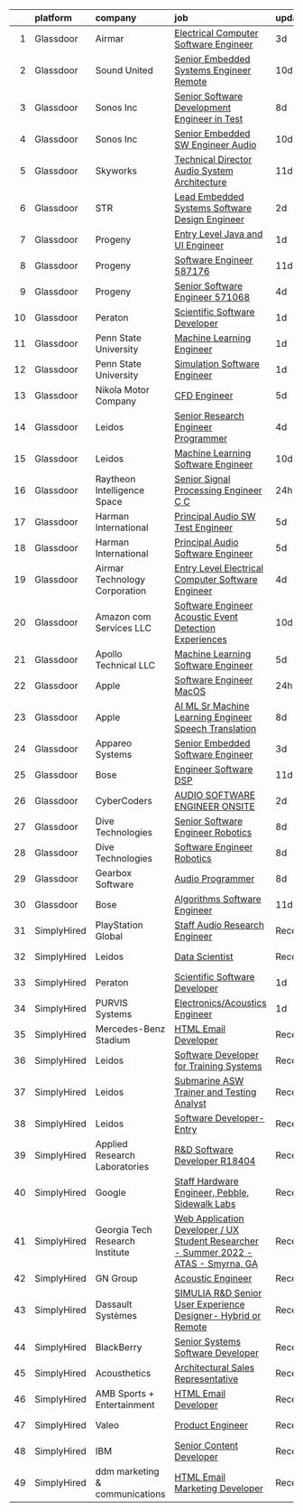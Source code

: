 

|    | platform    | company                         | job                                                                                                                                                                                                                                                                                                                                                                                                                                                                                                                                                                                                                                                                                                                                                                                                                                                                                                                                                                                                                                                                                                                                                                                                                                                                                                                                                                                     | update_time   | location            |
|---:|:------------|:--------------------------------|:----------------------------------------------------------------------------------------------------------------------------------------------------------------------------------------------------------------------------------------------------------------------------------------------------------------------------------------------------------------------------------------------------------------------------------------------------------------------------------------------------------------------------------------------------------------------------------------------------------------------------------------------------------------------------------------------------------------------------------------------------------------------------------------------------------------------------------------------------------------------------------------------------------------------------------------------------------------------------------------------------------------------------------------------------------------------------------------------------------------------------------------------------------------------------------------------------------------------------------------------------------------------------------------------------------------------------------------------------------------------------------------|:--------------|:--------------------|
|  1 | Glassdoor   | Airmar                          | [Electrical Computer Software Engineer](https://www.glassdoor.com/partner/jobListing.htm?pos=114&ao=1136043&s=58&guid=0000018156b0420da58dff7577230389&src=GD_JOB_AD&t=SR&vt=w&cs=1_9ccd5a7f&cb=1655016801103&jobListingId=1007926151846&jrtk=3-0-1g5bb0gi0r0os801-1g5bb0giej47k800-ed2edd0f1d080254-)                                                                                                                                                                                                                                                                                                                                                                                                                                                                                                                                                                                                                                                                                                                                                                                                                                                                                                                                                                                                                                                                                  | 3d            | Milford, NH         |
|  2 | Glassdoor   | Sound United                    | [Senior Embedded Systems Engineer  Remote ](https://www.glassdoor.com/partner/jobListing.htm?pos=126&ao=1136043&s=58&guid=0000018156b0420da58dff7577230389&src=GD_JOB_AD&t=SR&vt=w&ea=1&cs=1_9db260a6&cb=1655016801105&jobListingId=1007910351601&jrtk=3-0-1g5bb0gi0r0os801-1g5bb0giej47k800-703bd9df35fec398-)                                                                                                                                                                                                                                                                                                                                                                                                                                                                                                                                                                                                                                                                                                                                                                                                                                                                                                                                                                                                                                                                         | 10d           | Carlsbad, CA        |
|  3 | Glassdoor   | Sonos  Inc                      | [Senior Software Development Engineer in Test](https://www.glassdoor.com/partner/jobListing.htm?pos=121&ao=1136043&s=58&guid=0000018156b0420da58dff7577230389&src=GD_JOB_AD&t=SR&vt=w&cs=1_aa80b1c2&cb=1655016801104&jobListingId=1007916681800&jrtk=3-0-1g5bb0gi0r0os801-1g5bb0giej47k800-eac6236916671b54-)                                                                                                                                                                                                                                                                                                                                                                                                                                                                                                                                                                                                                                                                                                                                                                                                                                                                                                                                                                                                                                                                           | 8d            | Seattle, WA         |
|  4 | Glassdoor   | Sonos  Inc                      | [Senior Embedded SW Engineer   Audio](https://www.glassdoor.com/partner/jobListing.htm?pos=111&ao=1136043&s=58&guid=0000018156b0420da58dff7577230389&src=GD_JOB_AD&t=SR&vt=w&cs=1_31915b12&cb=1655016801103&jobListingId=1007910425784&jrtk=3-0-1g5bb0gi0r0os801-1g5bb0giej47k800-8b6a871da330d9e3-)                                                                                                                                                                                                                                                                                                                                                                                                                                                                                                                                                                                                                                                                                                                                                                                                                                                                                                                                                                                                                                                                                    | 10d           | Boston, MA          |
|  5 | Glassdoor   | Skyworks                        | [Technical Director  Audio System Architecture](https://www.glassdoor.com/partner/jobListing.htm?pos=128&ao=1136043&s=58&guid=0000018156b0420da58dff7577230389&src=GD_JOB_AD&t=SR&vt=w&cs=1_3c745a1d&cb=1655016801105&jobListingId=1007905812586&jrtk=3-0-1g5bb0gi0r0os801-1g5bb0giej47k800-1322592d2ccf622c-)                                                                                                                                                                                                                                                                                                                                                                                                                                                                                                                                                                                                                                                                                                                                                                                                                                                                                                                                                                                                                                                                          | 11d           | San Jose, CA        |
|  6 | Glassdoor   | STR                             | [Lead Embedded Systems Software Design Engineer](https://www.glassdoor.com/partner/jobListing.htm?pos=130&ao=1136043&s=58&guid=0000018156b0420da58dff7577230389&src=GD_JOB_AD&t=SR&vt=w&ea=1&cs=1_3422a55d&cb=1655016801105&jobListingId=1007930319059&jrtk=3-0-1g5bb0gi0r0os801-1g5bb0giej47k800-7868fec71c7ba6fe-)                                                                                                                                                                                                                                                                                                                                                                                                                                                                                                                                                                                                                                                                                                                                                                                                                                                                                                                                                                                                                                                                    | 2d            | Woburn, MA          |
|  7 | Glassdoor   | Progeny                         | [Entry Level Java and UI Engineer](https://www.glassdoor.com/partner/jobListing.htm?pos=107&ao=1136043&s=58&guid=0000018156b0420da58dff7577230389&src=GD_JOB_AD&t=SR&vt=w&cs=1_2c3df2c9&cb=1655016801102&jobListingId=1007932198898&jrtk=3-0-1g5bb0gi0r0os801-1g5bb0giej47k800-6a4d0cc6609eef3f-)                                                                                                                                                                                                                                                                                                                                                                                                                                                                                                                                                                                                                                                                                                                                                                                                                                                                                                                                                                                                                                                                                       | 1d            | Manassas, VA        |
|  8 | Glassdoor   | Progeny                         | [Software Engineer  587176 ](https://www.glassdoor.com/partner/jobListing.htm?pos=115&ao=1136043&s=58&guid=0000018156b0420da58dff7577230389&src=GD_JOB_AD&t=SR&vt=w&cs=1_73b48248&cb=1655016801103&jobListingId=1007906574669&jrtk=3-0-1g5bb0gi0r0os801-1g5bb0giej47k800-493eea54675015f4-)                                                                                                                                                                                                                                                                                                                                                                                                                                                                                                                                                                                                                                                                                                                                                                                                                                                                                                                                                                                                                                                                                             | 11d           | Manassas, VA        |
|  9 | Glassdoor   | Progeny                         | [Senior Software Engineer   571068 ](https://www.glassdoor.com/partner/jobListing.htm?pos=124&ao=1136043&s=58&guid=0000018156b0420da58dff7577230389&src=GD_JOB_AD&t=SR&vt=w&cs=1_bc934bde&cb=1655016801105&jobListingId=1007924876455&jrtk=3-0-1g5bb0gi0r0os801-1g5bb0giej47k800-1899525843017b2a-)                                                                                                                                                                                                                                                                                                                                                                                                                                                                                                                                                                                                                                                                                                                                                                                                                                                                                                                                                                                                                                                                                     | 4d            | Canonsburg, PA      |
| 10 | Glassdoor   | Peraton                         | [Scientific Software Developer](https://www.glassdoor.com/partner/jobListing.htm?pos=110&ao=1136043&s=58&guid=0000018156b0420da58dff7577230389&src=GD_JOB_AD&t=SR&vt=w&ea=1&cs=1_e0e36235&cb=1655016801103&jobListingId=1007932192724&jrtk=3-0-1g5bb0gi0r0os801-1g5bb0giej47k800-85159056dee512ac-)                                                                                                                                                                                                                                                                                                                                                                                                                                                                                                                                                                                                                                                                                                                                                                                                                                                                                                                                                                                                                                                                                     | 1d            | Bethesda, MD        |
| 11 | Glassdoor   | Penn State University           | [Machine Learning Engineer](https://www.glassdoor.com/partner/jobListing.htm?pos=105&ao=1136043&s=58&guid=0000018156b0420da58dff7577230389&src=GD_JOB_AD&t=SR&vt=w&cs=1_98af46e5&cb=1655016801101&jobListingId=1007931921445&jrtk=3-0-1g5bb0gi0r0os801-1g5bb0giej47k800-9caf9fe39dcb39c1-)                                                                                                                                                                                                                                                                                                                                                                                                                                                                                                                                                                                                                                                                                                                                                                                                                                                                                                                                                                                                                                                                                              | 1d            | University Park, FL |
| 12 | Glassdoor   | Penn State University           | [Simulation Software Engineer](https://www.glassdoor.com/partner/jobListing.htm?pos=106&ao=1136043&s=58&guid=0000018156b0420da58dff7577230389&src=GD_JOB_AD&t=SR&vt=w&cs=1_b15360c6&cb=1655016801101&jobListingId=1007931921054&jrtk=3-0-1g5bb0gi0r0os801-1g5bb0giej47k800-1f75f339cf217038-)                                                                                                                                                                                                                                                                                                                                                                                                                                                                                                                                                                                                                                                                                                                                                                                                                                                                                                                                                                                                                                                                                           | 1d            | University Park, FL |
| 13 | Glassdoor   | Nikola Motor Company            | [CFD Engineer](https://www.glassdoor.com/partner/jobListing.htm?pos=104&ao=1136043&s=58&guid=0000018156b0420da58dff7577230389&src=GD_JOB_AD&t=SR&vt=w&cs=1_18c2cfdd&cb=1655016801101&jobListingId=1007921810248&jrtk=3-0-1g5bb0gi0r0os801-1g5bb0giej47k800-80c194976b1f5c2f-)                                                                                                                                                                                                                                                                                                                                                                                                                                                                                                                                                                                                                                                                                                                                                                                                                                                                                                                                                                                                                                                                                                           | 5d            | Phoenix, AZ         |
| 14 | Glassdoor   | Leidos                          | [Senior Research Engineer Programmer](https://www.glassdoor.com/partner/jobListing.htm?pos=122&ao=1136043&s=58&guid=0000018156b0420da58dff7577230389&src=GD_JOB_AD&t=SR&vt=w&cs=1_7f94f1ba&cb=1655016801104&jobListingId=1007924755397&jrtk=3-0-1g5bb0gi0r0os801-1g5bb0giej47k800-b01fbffa99757308-)                                                                                                                                                                                                                                                                                                                                                                                                                                                                                                                                                                                                                                                                                                                                                                                                                                                                                                                                                                                                                                                                                    | 4d            | Groton, CT          |
| 15 | Glassdoor   | Leidos                          | [Machine Learning Software Engineer](https://www.glassdoor.com/partner/jobListing.htm?pos=101&ao=1110586&s=58&guid=0000018156b0420da58dff7577230389&src=GD_JOB_AD&t=SR&vt=w&cs=1_d19151c6&cb=1655016801100&jobListingId=1007910405076&cpc=75B6770C194DCF89&jrtk=3-0-1g5bb0gi0r0os801-1g5bb0giej47k800-77f0e35c8cd9f2be--6NYlbfkN0CZUO70VSdYKA8PR3jfrSh5ljhqJhfDt0PzQCMubt8cRihWbmqO_-CcWTBwQGpXTihLqoYDtXCPGkIJ-gS7K_Dv6YFJn_F9wfKGyw3R8IlnMhV917_oBZusBn2QXYpaiMGmOM2eG7qHxlV9UGmUTCQ81r7OUsnYnfM7UupySvuhhVsDmnuXL2yEoXzzWu6_S8C7MsI0pCEWQMQ_UY_xlfrj6vUV6njbJKvfWcCHuIhPTBORWsZLrU7i7ag5wbHQLY-Zrwt2gSRpJ-t2jXrcjYM37C68r7yKHKRDYVTeSBewLD-KKn-40F3e9TV1BhFIcdYceQiT-eZXdMrVajcUhz-gNQgCdukrV99ZsZjbkQlIk4Zta_h9xNmceALvRGHPUDa-750GWB8_hnMPQWv-QrOOEB5r0TegXHsrGlWFCG7JSActqrKgHXde408KWTIuPsJUb8e4Nx0MzqMLfpTCmXTsi39QsEF3IsQsR3qYMzaOq5HI4i6ah6q32K4Wa3n7XNEWKinnd-xSav-eBfV95HkA3Y9qCIhckHgtMoAM1z9qG-7_d0S6urYu6Or3dUkCg2TYgW-BLrMhh1VER4lhgpMWY7kQFM6FnqtvmJom5PrIvAHEH-bsQKfLHuocPUHdjkg%3D)                                                                                                                                                                                                                                                                                                                                                                                  | 10d           | Arlington, VA       |
| 16 | Glassdoor   | Raytheon Intelligence   Space   | [Senior Signal Processing Engineer C C  ](https://www.glassdoor.com/partner/jobListing.htm?pos=127&ao=1136043&s=58&guid=0000018156b0420da58dff7577230389&src=GD_JOB_AD&t=SR&vt=w&cs=1_5d6c89c8&cb=1655016801105&jobListingId=1007932865030&jrtk=3-0-1g5bb0gi0r0os801-1g5bb0giej47k800-f109824ff6be00f4-)                                                                                                                                                                                                                                                                                                                                                                                                                                                                                                                                                                                                                                                                                                                                                                                                                                                                                                                                                                                                                                                                                | 24h           | Middletown, RI      |
| 17 | Glassdoor   | Harman International            | [Principal Audio SW Test Engineer](https://www.glassdoor.com/partner/jobListing.htm?pos=120&ao=1136043&s=58&guid=0000018156b0420da58dff7577230389&src=GD_JOB_AD&t=SR&vt=w&cs=1_ec0377fd&cb=1655016801104&jobListingId=1007921567026&jrtk=3-0-1g5bb0gi0r0os801-1g5bb0giej47k800-4b2ab033eaa8e874-)                                                                                                                                                                                                                                                                                                                                                                                                                                                                                                                                                                                                                                                                                                                                                                                                                                                                                                                                                                                                                                                                                       | 5d            | Northridge, CA      |
| 18 | Glassdoor   | Harman International            | [Principal Audio Software Engineer](https://www.glassdoor.com/partner/jobListing.htm?pos=119&ao=1136043&s=58&guid=0000018156b0420da58dff7577230389&src=GD_JOB_AD&t=SR&vt=w&cs=1_e97afff5&cb=1655016801104&jobListingId=1007921567057&jrtk=3-0-1g5bb0gi0r0os801-1g5bb0giej47k800-3cbf1b99a149f24e-)                                                                                                                                                                                                                                                                                                                                                                                                                                                                                                                                                                                                                                                                                                                                                                                                                                                                                                                                                                                                                                                                                      | 5d            | Northridge, CA      |
| 19 | Glassdoor   | Airmar Technology Corporation   | [Entry Level Electrical Computer Software Engineer](https://www.glassdoor.com/partner/jobListing.htm?pos=109&ao=1136043&s=58&guid=0000018156b0420da58dff7577230389&src=GD_JOB_AD&t=SR&vt=w&ea=1&cs=1_efe13f6b&cb=1655016801103&jobListingId=1007923812359&jrtk=3-0-1g5bb0gi0r0os801-1g5bb0giej47k800-9dff4590fb156a63-)                                                                                                                                                                                                                                                                                                                                                                                                                                                                                                                                                                                                                                                                                                                                                                                                                                                                                                                                                                                                                                                                 | 4d            | Milford, NH         |
| 20 | Glassdoor   | Amazon com Services LLC         | [Software Engineer  Acoustic Event Detection Experiences](https://www.glassdoor.com/partner/jobListing.htm?pos=113&ao=1136043&s=58&guid=0000018156b0420da58dff7577230389&src=GD_JOB_AD&t=SR&vt=w&cs=1_688b1a34&cb=1655016801103&jobListingId=1007910476267&jrtk=3-0-1g5bb0gi0r0os801-1g5bb0giej47k800-3609e3580865c6c7-)                                                                                                                                                                                                                                                                                                                                                                                                                                                                                                                                                                                                                                                                                                                                                                                                                                                                                                                                                                                                                                                                | 10d           | Irvine, CA          |
| 21 | Glassdoor   | Apollo Technical LLC            | [Machine Learning Software Engineer](https://www.glassdoor.com/partner/jobListing.htm?pos=103&ao=1110586&s=58&guid=0000018156b0420da58dff7577230389&src=GD_JOB_AD&t=SR&vt=w&ea=1&cs=1_f97b5ec5&cb=1655016801101&jobListingId=1007921531299&cpc=2CAED5C921A5F994&jrtk=3-0-1g5bb0gi0r0os801-1g5bb0giej47k800-32394fef10432a88--6NYlbfkN0BSKx2IwRa-KzLNlUO47WpUocVhyrh01Lb-Ve6Hptve2XJ-tAxfCbIUXyi0D6m5oDg-7Ui2Ani3ApSn6ppaFRfN-O39zokPHGsEUNNeny7drQX5Vu0hasWW_O4Z1vZvlXnqFwYKYiUS5qb5niArW3HXFL8IScEfdRZ_8muwcQyHveJ2Q6QsInBaxh6jMxNS8KMM0BodFWGsJMzPL4pkqPkOVVGK-kjO74rdFYB2BVpvHaSzlvi9ILEbLd7PAPlWAe6Q-QsGS-3nBRuqsu_66-8Dbk0m4DS_pUlTI-Bru52KQd0Ztxzjqlq01G-DakTVC9JW1aI9KLnUVCFzbEfZvlQsYslABgu19L-ZdJJADQtTnyq9hYOCszFP7S53fJcbeCvq0We3VI07MgR04u5aBOYXLUBLNQoFsmUMPqyNW10zwGjuFQWWd6Ngu5Hl2b3RYO0GxFJEGsmiM-cTo-ASUZSpZOKL0elGkvOFMet3-jkVzS3yapPb4MAaoM3URAl7Apo%3D)                                                                                                                                                                                                                                                                                                                                                                                                                                                                                                             | 5d            | Columbia, MD        |
| 22 | Glassdoor   | Apple                           | [Software Engineer  MacOS](https://www.glassdoor.com/partner/jobListing.htm?pos=108&ao=1136043&s=58&guid=0000018156b0420da58dff7577230389&src=GD_JOB_AD&t=SR&vt=w&cs=1_e1fed15f&cb=1655016801102&jobListingId=1007932976012&jrtk=3-0-1g5bb0gi0r0os801-1g5bb0giej47k800-98f289f9ceffa20c-)                                                                                                                                                                                                                                                                                                                                                                                                                                                                                                                                                                                                                                                                                                                                                                                                                                                                                                                                                                                                                                                                                               | 24h           | Cupertino, CA       |
| 23 | Glassdoor   | Apple                           | [AI ML   Sr  Machine Learning Engineer   Speech Translation](https://www.glassdoor.com/partner/jobListing.htm?pos=117&ao=1136043&s=58&guid=0000018156b0420da58dff7577230389&src=GD_JOB_AD&t=SR&vt=w&cs=1_929cb417&cb=1655016801104&jobListingId=1007917363381&jrtk=3-0-1g5bb0gi0r0os801-1g5bb0giej47k800-66f35ae6c1261313-)                                                                                                                                                                                                                                                                                                                                                                                                                                                                                                                                                                                                                                                                                                                                                                                                                                                                                                                                                                                                                                                             | 8d            | Seattle, WA         |
| 24 | Glassdoor   | Appareo Systems                 | [Senior Embedded Software Engineer](https://www.glassdoor.com/partner/jobListing.htm?pos=125&ao=1136043&s=58&guid=0000018156b0420da58dff7577230389&src=GD_JOB_AD&t=SR&vt=w&ea=1&cs=1_a1111f68&cb=1655016801105&jobListingId=1007926342886&jrtk=3-0-1g5bb0gi0r0os801-1g5bb0giej47k800-6ec81af0bc2de0bc-)                                                                                                                                                                                                                                                                                                                                                                                                                                                                                                                                                                                                                                                                                                                                                                                                                                                                                                                                                                                                                                                                                 | 3d            | Fargo, ND           |
| 25 | Glassdoor   | Bose                            | [Engineer  Software DSP](https://www.glassdoor.com/partner/jobListing.htm?pos=123&ao=1136043&s=58&guid=0000018156b0420da58dff7577230389&src=GD_JOB_AD&t=SR&vt=w&cs=1_5a37d931&cb=1655016801104&jobListingId=1007905173221&jrtk=3-0-1g5bb0gi0r0os801-1g5bb0giej47k800-6e48518e39a9df42-)                                                                                                                                                                                                                                                                                                                                                                                                                                                                                                                                                                                                                                                                                                                                                                                                                                                                                                                                                                                                                                                                                                 | 11d           | Framingham, MA      |
| 26 | Glassdoor   | CyberCoders                     | [AUDIO SOFTWARE ENGINEER   ONSITE](https://www.glassdoor.com/partner/jobListing.htm?pos=102&ao=1110586&s=58&guid=0000018156b0420da58dff7577230389&src=GD_JOB_AD&t=SR&vt=w&ea=1&cs=1_d0ca0443&cb=1655016801101&jobListingId=1007930101412&cpc=B076152010A3B66C&jrtk=3-0-1g5bb0gi0r0os801-1g5bb0giej47k800-652dca5b53062914--6NYlbfkN0CpFJQzrgRR8WqXWK1qKKEqALWJw739KlKqr2H-MSI4eoBlI4EFrmor2FYZMP3muM2-GSw9e_6HlP7NYVFzi_UdzYTFibqiCYLz4Swax4YCbzAPIuEg1SwzWdFH5YoWfSYu1v7M7EgdOCsz_6ZMYmLh_aSIJaSmQ1eZlhd2P5_s3kfXOARq_OI08noJq2O95AC4XfFreqWxE2id6QRaQrw6kkj2VLWBdP9eNKsxHzKbuKQ885pEaonle_j5I2JVwWospVoF5DM472IHRV70i-WRtlEaQCkQeONIs_1xTsmn5ixNBAAlRoNCJtU0cD9gLkZ9J0BLxh0_Iwoqw5xqJPK-GReUzuQJPHnhV_0-Iu_aD21nZD_fhwCZrARY_mA0gSINsY_xh7TkD6iGoARVemph-iu3n7-9kNAa7oDU3Qw2dtR-PKblD45FZcdo48FQwdtEiNr8irdLIwhdoOVc2JeD19F5xBabEEL6KfimAuU3yCuFyxABGeJxHKJ0FT3FSziCadsEP3NCyhwHq0YBBLrqMb5jA1reQhWFeM3u3t3TccsWlsKP3e5Jrg1ncfW2gbo6IoJ1Cy4O8RO8JTbNzyVL4tUT8MXEvgTh0NOSsn_7muRAdcMYKOPY87ercYwb-NIjJvCG6TMrRG8fnLzcOSDRBHRKG0ME9n6mgvS5ar6cvGzR3ZqT_kDkno4ZxFVdqPrdISP71UCQpRoz-9xEE2J-ZzfDPFnsLEVI6V33-ACc4mfpl76ZyF8UFslqeaEFgeKMkd5xvNEYiESsbZFJ3Snq7NFOCRMsIrtcFEKesqB0R8cMFhGteMNNsvruB8jPkuIPjQMKkw6S7WM7f1zFuyi7xC3GACJHnTrJODl1XfYXdtWXPEJRDfgYI-ynHcAO2df0y8m7cqX4POVhEO1r6pE0xeTU4VhXolhv20Gvq2adsgnHSZcI2IVZ1S69H8wdq1wsG3LiSCfvCr3NxMqeeRtbLK2NDiRx755cjN0GWMDHhQ%3D%3D) | 2d            | San Jose, CA        |
| 27 | Glassdoor   | Dive Technologies               | [Senior Software Engineer   Robotics](https://www.glassdoor.com/partner/jobListing.htm?pos=129&ao=1136043&s=58&guid=0000018156b0420da58dff7577230389&src=GD_JOB_AD&t=SR&vt=w&cs=1_1171cd02&cb=1655016801105&jobListingId=1007915590960&jrtk=3-0-1g5bb0gi0r0os801-1g5bb0giej47k800-8400c0a07fb9544f-)                                                                                                                                                                                                                                                                                                                                                                                                                                                                                                                                                                                                                                                                                                                                                                                                                                                                                                                                                                                                                                                                                    | 8d            | Quincy, MA          |
| 28 | Glassdoor   | Dive Technologies               | [Software Engineer   Robotics](https://www.glassdoor.com/partner/jobListing.htm?pos=116&ao=1136043&s=58&guid=0000018156b0420da58dff7577230389&src=GD_JOB_AD&t=SR&vt=w&cs=1_5585b91a&cb=1655016801104&jobListingId=1007915591045&jrtk=3-0-1g5bb0gi0r0os801-1g5bb0giej47k800-288c1b14bbc0cd8b-)                                                                                                                                                                                                                                                                                                                                                                                                                                                                                                                                                                                                                                                                                                                                                                                                                                                                                                                                                                                                                                                                                           | 8d            | Quincy, MA          |
| 29 | Glassdoor   | Gearbox Software                | [Audio Programmer](https://www.glassdoor.com/partner/jobListing.htm?pos=112&ao=1136043&s=58&guid=0000018156b0420da58dff7577230389&src=GD_JOB_AD&t=SR&vt=w&ea=1&cs=1_ec0510fe&cb=1655016801103&jobListingId=1007917237068&jrtk=3-0-1g5bb0gi0r0os801-1g5bb0giej47k800-ec90cdae87d77b92-)                                                                                                                                                                                                                                                                                                                                                                                                                                                                                                                                                                                                                                                                                                                                                                                                                                                                                                                                                                                                                                                                                                  | 8d            | Frisco, TX          |
| 30 | Glassdoor   | Bose                            | [Algorithms Software Engineer](https://www.glassdoor.com/partner/jobListing.htm?pos=118&ao=1136043&s=58&guid=0000018156b0420da58dff7577230389&src=GD_JOB_AD&t=SR&vt=w&cs=1_555e42fe&cb=1655016801104&jobListingId=1007906242348&jrtk=3-0-1g5bb0gi0r0os801-1g5bb0giej47k800-88135240b58317f2-)                                                                                                                                                                                                                                                                                                                                                                                                                                                                                                                                                                                                                                                                                                                                                                                                                                                                                                                                                                                                                                                                                           | 11d           | Framingham, MA      |
| 31 | SimplyHired | PlayStation Global              | [Staff Audio Research Engineer](https://www.simplyhired.com/job/qQ8T1mIxtLhjNN_TQ-aRymHZiA_H8mJPSksUKYS-_k07XmZqyrsXeA?q=acoustic+developer)                                                                                                                                                                                                                                                                                                                                                                                                                                                                                                                                                                                                                                                                                                                                                                                                                                                                                                                                                                                                                                                                                                                                                                                                                                            | Recently      | San Mateo, CA       |
| 32 | SimplyHired | Leidos                          | [Data Scientist](https://www.simplyhired.com/job/yCC9ED97PLZHVwWHcNRaeIbmjdL8lu_8FpkoGkcvuvl3Rjr8uKUMxg?q=acoustic+developer)                                                                                                                                                                                                                                                                                                                                                                                                                                                                                                                                                                                                                                                                                                                                                                                                                                                                                                                                                                                                                                                                                                                                                                                                                                                           | Recently      | Beavercreek, OH     |
| 33 | SimplyHired | Peraton                         | [Scientific Software Developer](https://www.simplyhired.com/job/6GToqNX4tmYL-QktlsIjniBzQC9slC0qLWHQhd_0c2FuXi8anEmybQ?q=acoustic+developer)                                                                                                                                                                                                                                                                                                                                                                                                                                                                                                                                                                                                                                                                                                                                                                                                                                                                                                                                                                                                                                                                                                                                                                                                                                            | 1d            | Bethesda, MD        |
| 34 | SimplyHired | PURVIS Systems                  | [Electronics/Acoustics Engineer](https://www.simplyhired.com/job/WNJFzuieNtFBcJZEI9oSVpjnR1cJBB1u5Lcq_aOSR5IWVQ171ozPQw?q=acoustic+developer)                                                                                                                                                                                                                                                                                                                                                                                                                                                                                                                                                                                                                                                                                                                                                                                                                                                                                                                                                                                                                                                                                                                                                                                                                                           | 1d            | Bethesda, MD        |
| 35 | SimplyHired | Mercedes-Benz Stadium           | [HTML Email Developer](https://www.simplyhired.com/job/g0EtIoegqZCMIfQoLHUe41O6o49zaWLmoTqURciQkQ3I11sJ5d2jAw?q=acoustic+developer)                                                                                                                                                                                                                                                                                                                                                                                                                                                                                                                                                                                                                                                                                                                                                                                                                                                                                                                                                                                                                                                                                                                                                                                                                                                     | Recently      | Atlanta, GA         |
| 36 | SimplyHired | Leidos                          | [Software Developer for Training Systems](https://www.simplyhired.com/job/PBBZ8nQJiTspaGEiYqGconesbURsBiAdPG80J8U3gt_K2_rFlhd6cg?q=acoustic+developer)                                                                                                                                                                                                                                                                                                                                                                                                                                                                                                                                                                                                                                                                                                                                                                                                                                                                                                                                                                                                                                                                                                                                                                                                                                  | Recently      | Manassas, VA        |
| 37 | SimplyHired | Leidos                          | [Submarine ASW Trainer and Testing Analyst](https://www.simplyhired.com/job/ZS3OPWfRg1qBwXtgQRXNLvS0DL17Rt1-khD67DegZAZ2sTJMJ8M48g?q=acoustic+developer)                                                                                                                                                                                                                                                                                                                                                                                                                                                                                                                                                                                                                                                                                                                                                                                                                                                                                                                                                                                                                                                                                                                                                                                                                                | Recently      | Bethesda, MD        |
| 38 | SimplyHired | Leidos                          | [Software Developer- Entry](https://www.simplyhired.com/job/XXKh7dTrW0MG5z-FMvmHALhEdrkLMyfydnQPSeRrZJMHr6RS92VdqA?q=acoustic+developer)                                                                                                                                                                                                                                                                                                                                                                                                                                                                                                                                                                                                                                                                                                                                                                                                                                                                                                                                                                                                                                                                                                                                                                                                                                                | Recently      | Bethesda, MD        |
| 39 | SimplyHired | Applied Research Laboratories   | [R&D Software Developer R18404](https://www.simplyhired.com/job/PsOD94Ojpg7OFkDSnvcFvYjGQOjPZpGSeByK9FhaCxxZjP5XcYXBZg?q=acoustic+developer)                                                                                                                                                                                                                                                                                                                                                                                                                                                                                                                                                                                                                                                                                                                                                                                                                                                                                                                                                                                                                                                                                                                                                                                                                                            | Recently      | Austin, TX          |
| 40 | SimplyHired | Google                          | [Staff Hardware Engineer, Pebble, Sidewalk Labs](https://www.simplyhired.com/job/JI2y8lSSmPCtYNAm60CtMG_lf0RjuLSEN7oq90o3RJU81x8SN3KkRg?q=acoustic+developer)                                                                                                                                                                                                                                                                                                                                                                                                                                                                                                                                                                                                                                                                                                                                                                                                                                                                                                                                                                                                                                                                                                                                                                                                                           | Recently      | New York, NY        |
| 41 | SimplyHired | Georgia Tech Research Institute | [Web Application Developer / UX Student Researcher - Summer 2022 - ATAS - Smyrna, GA](https://www.simplyhired.com/job/GeqB1HYmUaCvBIcJaDYH13YVRot8uDU3VX5uXSWmHQphAWIcYNYmvw?q=acoustic+developer)                                                                                                                                                                                                                                                                                                                                                                                                                                                                                                                                                                                                                                                                                                                                                                                                                                                                                                                                                                                                                                                                                                                                                                                      | Recently      | Smyrna, GA          |
| 42 | SimplyHired | GN Group                        | [Acoustic Engineer](https://www.simplyhired.com/job/UkNEH74Wr4kkM6MfQPhUfeicsFWZLqXjHw9-7XftsbrWQSyphBPv2Q?q=acoustic+developer)                                                                                                                                                                                                                                                                                                                                                                                                                                                                                                                                                                                                                                                                                                                                                                                                                                                                                                                                                                                                                                                                                                                                                                                                                                                        | Recently      | Dover, NH           |
| 43 | SimplyHired | Dassault Systèmes               | [SIMULIA R&D Senior User Experience Designer- Hybrid or Remote](https://www.simplyhired.com/job/KbPxIIBvr5yUZT46VkvaAvUqLDdTWEnCDl3G-4l1lgUX3Nmlf7feXA?q=acoustic+developer)                                                                                                                                                                                                                                                                                                                                                                                                                                                                                                                                                                                                                                                                                                                                                                                                                                                                                                                                                                                                                                                                                                                                                                                                            | Recently      | Johnston, RI        |
| 44 | SimplyHired | BlackBerry                      | [Senior Systems Software Developer](https://www.simplyhired.com/job/PhJHZf4I2K7OhS334XumQNOqsGrTyQmExnRVoXbzH4weqXLfgLL67Q?q=acoustic+developer)                                                                                                                                                                                                                                                                                                                                                                                                                                                                                                                                                                                                                                                                                                                                                                                                                                                                                                                                                                                                                                                                                                                                                                                                                                        | Recently      | Novi, MI            |
| 45 | SimplyHired | Acousthetics                    | [Architectural Sales Representative](https://www.simplyhired.com/job/Nt2hIGeZ0kbKENKpvdHFRxUu06xRgmb41zxJJyDFt4cy6NfjEVauRw?q=acoustic+developer)                                                                                                                                                                                                                                                                                                                                                                                                                                                                                                                                                                                                                                                                                                                                                                                                                                                                                                                                                                                                                                                                                                                                                                                                                                       | Recently      | Washington State    |
| 46 | SimplyHired | AMB Sports + Entertainment      | [HTML Email Developer](https://www.simplyhired.com/job/tyOUKWzR-8d5N9ri7GEg2ZRjZXiiBY8CsXFRL0rt1jKseFSCqXZMvA?q=acoustic+developer)                                                                                                                                                                                                                                                                                                                                                                                                                                                                                                                                                                                                                                                                                                                                                                                                                                                                                                                                                                                                                                                                                                                                                                                                                                                     | Recently      | Atlanta, GA         |
| 47 | SimplyHired | Valeo                           | [Product Engineer](https://www.simplyhired.com/job/C88l1VCuMGMYwcMV47C-Jhl-e_2g8Q9o4eis9VQISy96PI1Rjom6CQ?q=acoustic+developer)                                                                                                                                                                                                                                                                                                                                                                                                                                                                                                                                                                                                                                                                                                                                                                                                                                                                                                                                                                                                                                                                                                                                                                                                                                                         | Recently      | Auburn Hills, MI    |
| 48 | SimplyHired | IBM                             | [Senior Content Developer](https://www.simplyhired.com/job/Ia7noe086frEOFsAQ1-zCdn71A3f7yMZdJS9ZZIGkeHtoyLzLAVaag?q=acoustic+developer)                                                                                                                                                                                                                                                                                                                                                                                                                                                                                                                                                                                                                                                                                                                                                                                                                                                                                                                                                                                                                                                                                                                                                                                                                                                 | Recently      | Buffalo, NY         |
| 49 | SimplyHired | ddm marketing & communications  | [HTML Email Marketing Developer](https://www.simplyhired.com/job/D5aYOzJAi8So_n6Zz4M70tREkmJT7l6nQkK6rMt7-jVR-BX34FHs6A?q=acoustic+developer)                                                                                                                                                                                                                                                                                                                                                                                                                                                                                                                                                                                                                                                                                                                                                                                                                                                                                                                                                                                                                                                                                                                                                                                                                                           | Recently      | Michigan            |